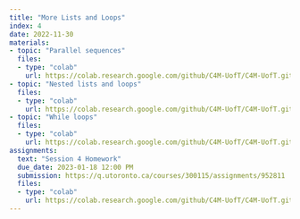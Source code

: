 ```yaml
---
title: "More Lists and Loops"
index: 4
date: 2022-11-30
materials:
- topic: "Parallel sequences"
  files: 
  - type: "colab"
    url: https://colab.research.google.com/github/C4M-UofT/C4M-UofT.github.io/blob/master/notebooks/phase1/session4/Parallel_Sequences.ipynb
- topic: "Nested lists and loops"
  files:
  - type: "colab"
    url: https://colab.research.google.com/github/C4M-UofT/C4M-UofT.github.io/blob/master/notebooks/phase1/session4/Nested_Lists_and_Loops.ipynb 
- topic: "While loops"
  files:
  - type: "colab"
    url: https://colab.research.google.com/github/C4M-UofT/C4M-UofT.github.io/blob/master/notebooks/phase1/session4/While_Loops.ipynb 
assignments:
  text: "Session 4 Homework"
  due_date: 2023-01-18 12:00 PM
  submission: https://q.utoronto.ca/courses/300115/assignments/952811
  files:
  - type: "colab" 
    url: https://colab.research.google.com/github/C4M-UofT/C4M-UofT.github.io/blob/master/notebooks/phase1/session4/phase1session4_homework.ipynb
---
```

